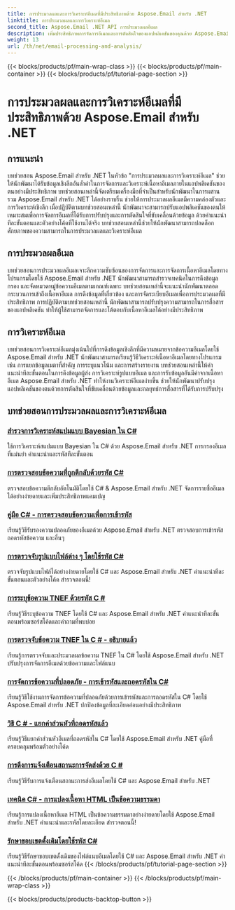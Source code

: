 ```yaml
---
title: การประมวลผลและการวิเคราะห์อีเมลที่มีประสิทธิภาพด้วย Aspose.Email สำหรับ .NET
linktitle: การประมวลผลและการวิเคราะห์อีเมล
second_title: Aspose.Email .NET API การประมวลผลอีเมล
description: เพิ่มประสิทธิภาพการจัดการอีเมลและการตัดสินใจของแอปพลิเคชันของคุณด้วย Aspose.Email สำหรับบทช่วยสอนของ .NET เกี่ยวกับการประมวลผลอีเมลที่มีประสิทธิภาพและการวิเคราะห์เชิงลึก เรียนรู้วิธีดึงข้อมูล จัดระเบียบ และวิเคราะห์เนื้อหาอีเมลโดยทางโปรแกรม สำรวจตัวอย่างที่เป็นประโยชน์สำหรับกลยุทธ์การสื่อสารและกลยุทธ์ที่ขับเคลื่อนด้วยข้อมูลที่ได้รับการปรับปรุง
weight: 13
url: /th/net/email-processing-and-analysis/
---
```


{{< blocks/products/pf/main-wrap-class >}}
{{< blocks/products/pf/main-container >}}
{{< blocks/products/pf/tutorial-page-section >}}

# การประมวลผลและการวิเคราะห์อีเมลที่มีประสิทธิภาพด้วย Aspose.Email สำหรับ .NET


## การแนะนำ

บทช่วยสอน Aspose.Email สำหรับ .NET ในหัวข้อ "การประมวลผลและการวิเคราะห์อีเมล" ช่วยให้นักพัฒนาได้รับข้อมูลเชิงลึกอันล้ำค่าในการจัดการและวิเคราะห์เนื้อหาอีเมลภายในแอปพลิเคชันของตนอย่างมีประสิทธิภาพ บทช่วยสอนเหล่านี้จัดเตรียมเครื่องมือที่จำเป็นสำหรับนักพัฒนาในการผสานรวม Aspose.Email สำหรับ .NET ได้อย่างราบรื่น ช่วยให้การประมวลผลอีเมลมีความคล่องตัวและการวิเคราะห์เชิงลึก เมื่อปฏิบัติตามบทช่วยสอนเหล่านี้ นักพัฒนาจะสามารถปรับแอปพลิเคชันของตนให้เหมาะสมเพื่อการจัดการอีเมลที่ได้รับการปรับปรุงและการตัดสินใจที่ขับเคลื่อนด้วยข้อมูล ด้วยคำแนะนำทีละขั้นตอนและตัวอย่างโค้ดที่ใช้งานได้จริง บทช่วยสอนเหล่านี้ช่วยให้นักพัฒนาสามารถปลดล็อกศักยภาพของความสามารถในการประมวลผลและวิเคราะห์อีเมล

## การประมวลผลอีเมล

บทช่วยสอนการประมวลผลอีเมลเจาะลึกความซับซ้อนของการจัดการและการจัดการเนื้อหาอีเมลโดยทางโปรแกรมโดยใช้ Aspose.Email สำหรับ .NET นักพัฒนาสามารถสำรวจเทคนิคในการดึงข้อมูล กรอง และจัดหมวดหมู่ข้อความอีเมลตามเกณฑ์เฉพาะ บทช่วยสอนเหล่านี้จะแนะนำนักพัฒนาตลอดกระบวนการเข้าถึงเนื้อหาอีเมล การดึงข้อมูลที่เกี่ยวข้อง และการจัดระเบียบอีเมลเพื่อการประมวลผลที่มีประสิทธิภาพ การปฏิบัติตามบทช่วยสอนเหล่านี้ นักพัฒนาสามารถปรับปรุงความสามารถในการสื่อสารของแอปพลิเคชัน ทำให้ผู้ใช้สามารถจัดการและโต้ตอบกับเนื้อหาอีเมลได้อย่างมีประสิทธิภาพ

## การวิเคราะห์อีเมล

บทช่วยสอนการวิเคราะห์อีเมลมุ่งเน้นไปที่การดึงข้อมูลเชิงลึกที่มีความหมายจากข้อความอีเมลโดยใช้ Aspose.Email สำหรับ .NET นักพัฒนาสามารถเรียนรู้วิธีวิเคราะห์เนื้อหาอีเมลโดยทางโปรแกรม เช่น การแยกข้อมูลเมตาที่สำคัญ การระบุแนวโน้ม และการสร้างรายงาน บทช่วยสอนเหล่านี้ให้คำแนะนำทีละขั้นตอนในการดึงข้อมูลผู้ส่ง การวิเคราะห์รูปแบบอีเมล และการรับข้อมูลอันมีค่าจากเนื้อหาอีเมล Aspose.Email สำหรับ .NET ทำให้งานวิเคราะห์อีเมลง่ายขึ้น ช่วยให้นักพัฒนาปรับปรุงแอปพลิเคชันของตนด้วยการตัดสินใจที่ขับเคลื่อนด้วยข้อมูลและกลยุทธ์การสื่อสารที่ได้รับการปรับปรุง

## บทช่วยสอนการประมวลผลและการวิเคราะห์อีเมล
### [สำรวจการวิเคราะห์สแปมแบบ Bayesian ใน C#](./exploring-bayesian-spam-analysis-in-csharp/)
ใช้การวิเคราะห์สแปมแบบ Bayesian ใน C# ด้วย Aspose.Email สำหรับ .NET การกรองอีเมลที่แม่นยำ คำแนะนำและรหัสทีละขั้นตอน
### [การตรวจสอบข้อความที่ถูกตีกลับด้วยรหัส C#](./verifying-bounced-messages-with-csharp-code/)
ตรวจสอบข้อความตีกลับอัตโนมัติโดยใช้ C# & Aspose.Email สำหรับ .NET จัดการรายชื่ออีเมลได้อย่างง่ายดายและเพิ่มประสิทธิภาพแคมเปญ 
### [คู่มือ C# - การตรวจสอบข้อความเพื่อการเข้ารหัส](./csharp-guide-checking-messages-for-encryption/)
เรียนรู้วิธีรับรองความปลอดภัยของอีเมลด้วย Aspose.Email สำหรับ .NET ตรวจสอบการเข้ารหัส ถอดรหัสข้อความ และอื่นๆ
### [การตรวจจับรูปแบบไฟล์ต่าง ๆ โดยใช้รหัส C#](./detecting-various-file-formats-using-csharp-code/)
ตรวจจับรูปแบบไฟล์ได้อย่างง่ายดายโดยใช้ C# และ Aspose.Email สำหรับ .NET คำแนะนำทีละขั้นตอนและตัวอย่างโค้ด สำรวจตอนนี้!
### [การระบุข้อความ TNEF ด้วยรหัส C #](./identifying-tnef-messages-with-csharp-code/)
เรียนรู้วิธีระบุข้อความ TNEF โดยใช้ C# และ Aspose.Email สำหรับ .NET คำแนะนำทีละขั้นตอนพร้อมซอร์สโค้ดและคำถามที่พบบ่อย
### [การตรวจจับข้อความ TNEF ใน C # - อธิบายแล้ว](./tnef-message-detection-in-csharp-explained/)
เรียนรู้การตรวจจับและประมวลผลข้อความ TNEF ใน C# โดยใช้ Aspose.Email สำหรับ .NET ปรับปรุงการจัดการอีเมลด้วยข้อความและไฟล์แนบ
### [การจัดการข้อความที่ปลอดภัย - การเข้ารหัสและถอดรหัสใน C#](./secure-message-handling-encryption-and-decryption-in-csharp/)
เรียนรู้วิธีใช้งานการจัดการข้อความที่ปลอดภัยด้วยการเข้ารหัสและการถอดรหัสใน C# โดยใช้ Aspose.Email สำหรับ .NET ปกป้องข้อมูลที่ละเอียดอ่อนอย่างมีประสิทธิภาพ
### [วิธี C # - แยกค่าส่วนหัวที่ถอดรหัสแล้ว](./csharp-approach-extracting-decoded-header-values/)
เรียนรู้วิธีแยกค่าส่วนหัวอีเมลที่ถอดรหัสใน C# โดยใช้ Aspose.Email สำหรับ .NET คู่มือที่ครอบคลุมพร้อมตัวอย่างโค้ด
### [การดึงการแจ้งเตือนสถานะการจัดส่งด้วย C #](./retrieving-delivery-status-notifications-with-csharp/)
เรียนรู้วิธีรับการแจ้งเตือนสถานะการส่งอีเมลโดยใช้ C# และ Aspose.Email สำหรับ .NET
### [เทคนิค C# - การแปลงเนื้อหา HTML เป็นข้อความธรรมดา](./csharp-technique-converting-html-body-to-plain-text/)
เรียนรู้การแปลงเนื้อหาอีเมล HTML เป็นข้อความธรรมดาอย่างง่ายดายโดยใช้ Aspose.Email สำหรับ .NET คำแนะนำและรหัสโดยละเอียด สำรวจตอนนี้!
### [รักษาขอบเขตดั้งเดิมโดยใช้รหัส C#](./preserving-original-boundaries-using-csharp-code/)
เรียนรู้วิธีรักษาขอบเขตดั้งเดิมของไฟล์แนบอีเมลโดยใช้ C# และ Aspose.Email สำหรับ .NET คำแนะนำทีละขั้นตอนพร้อมซอร์สโค้ด
{{< /blocks/products/pf/tutorial-page-section >}}

{{< /blocks/products/pf/main-container >}}
{{< /blocks/products/pf/main-wrap-class >}}

{{< blocks/products/products-backtop-button >}}
